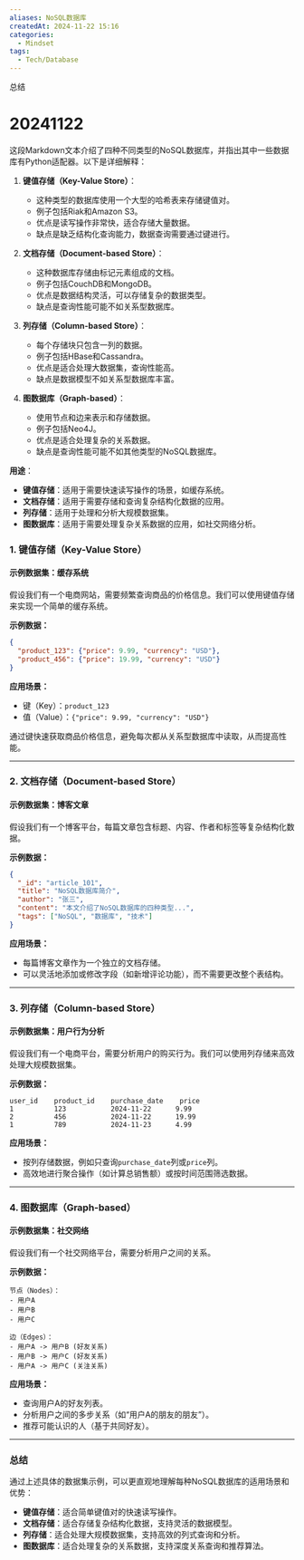 ```yaml
---
aliases: NoSQL数据库
createdAt: 2024-11-22 15:16
categories:
  - Mindset
tags:
  - Tech/Database
---
```


总结

<!--more-->
# 20241122

这段Markdown文本介绍了四种不同类型的NoSQL数据库，并指出其中一些数据库有Python适配器。以下是详细解释：

1. **键值存储（Key-Value Store）**：
   - 这种类型的数据库使用一个大型的哈希表来存储键值对。
   - 例子包括Riak和Amazon S3。
   - 优点是读写操作非常快，适合存储大量数据。
   - 缺点是缺乏结构化查询能力，数据查询需要通过键进行。

2. **文档存储（Document-based Store）**：
   - 这种数据库存储由标记元素组成的文档。
   - 例子包括CouchDB和MongoDB。
   - 优点是数据结构灵活，可以存储复杂的数据类型。
   - 缺点是查询性能可能不如关系型数据库。

3. **列存储（Column-based Store）**：
   - 每个存储块只包含一列的数据。
   - 例子包括HBase和Cassandra。
   - 优点是适合处理大数据集，查询性能高。
   - 缺点是数据模型不如关系型数据库丰富。

4. **图数据库（Graph-based）**：
   - 使用节点和边来表示和存储数据。
   - 例子包括Neo4J。
   - 优点是适合处理复杂的关系数据。
   - 缺点是查询性能可能不如其他类型的NoSQL数据库。

**用途**：

- **键值存储**：适用于需要快速读写操作的场景，如缓存系统。
- **文档存储**：适用于需要存储和查询复杂结构化数据的应用。
- **列存储**：适用于处理和分析大规模数据集。
- **图数据库**：适用于需要处理复杂关系数据的应用，如社交网络分析。

### 1. **键值存储（Key-Value Store）**

#### 示例数据集：缓存系统

假设我们有一个电商网站，需要频繁查询商品的价格信息。我们可以使用键值存储来实现一个简单的缓存系统。

**示例数据：**

```json
{
  "product_123": {"price": 9.99, "currency": "USD"},
  "product_456": {"price": 19.99, "currency": "USD"}
}
```

**应用场景：**

- 键（Key）：`product_123`
- 值（Value）：`{"price": 9.99, "currency": "USD"}`

通过键快速获取商品价格信息，避免每次都从关系型数据库中读取，从而提高性能。

---

### 2. **文档存储（Document-based Store）**

#### 示例数据集：博客文章

假设我们有一个博客平台，每篇文章包含标题、内容、作者和标签等复杂结构化数据。

**示例数据：**

```json
{
  "_id": "article_101",
  "title": "NoSQL数据库简介",
  "author": "张三",
  "content": "本文介绍了NoSQL数据库的四种类型...",
  "tags": ["NoSQL", "数据库", "技术"]
}
```

**应用场景：**

- 每篇博客文章作为一个独立的文档存储。
- 可以灵活地添加或修改字段（如新增评论功能），而不需要更改整个表结构。

---

### 3. **列存储（Column-based Store）**

#### 示例数据集：用户行为分析

假设我们有一个电商平台，需要分析用户的购买行为。我们可以使用列存储来高效处理大规模数据集。

**示例数据：**

```plaintext
user_id    product_id    purchase_date    price
1          123           2024-11-22      9.99
2          456           2024-11-22      19.99
1          789           2024-11-23      4.99
```

**应用场景：**

- 按列存储数据，例如只查询`purchase_date`列或`price`列。
- 高效地进行聚合操作（如计算总销售额）或按时间范围筛选数据。

---

### 4. **图数据库（Graph-based）**

#### 示例数据集：社交网络

假设我们有一个社交网络平台，需要分析用户之间的关系。

**示例数据：**

```plaintext
节点（Nodes）：
- 用户A
- 用户B
- 用户C

边（Edges）：
- 用户A -> 用户B (好友关系)
- 用户B -> 用户C (好友关系)
- 用户A -> 用户C (关注关系)
```

**应用场景：**

- 查询用户A的好友列表。
- 分析用户之间的多步关系（如“用户A的朋友的朋友”）。
- 推荐可能认识的人（基于共同好友）。

---

### 总结

通过上述具体的数据集示例，可以更直观地理解每种NoSQL数据库的适用场景和优势：

- **键值存储**：适合简单键值对的快速读写操作。
- **文档存储**：适合存储复杂结构化数据，支持灵活的数据模型。
- **列存储**：适合处理大规模数据集，支持高效的列式查询和分析。
- **图数据库**：适合处理复杂的关系数据，支持深度关系查询和推荐算法。
